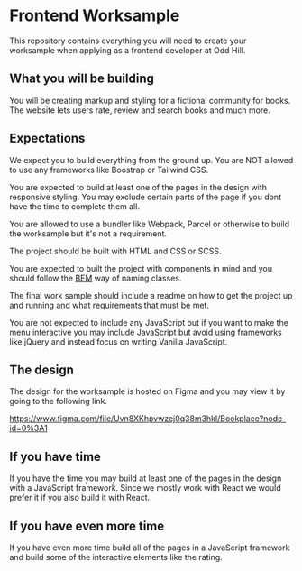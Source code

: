 # Frontend Worksample

This repository contains everything you will need to create your worksample when applying as a frontend developer at Odd Hill.

## What you will be building

You will be creating markup and styling for a fictional community for books. The website lets users rate, review and search books and much more.

## Expectations

We expect you to build everything from the ground up. You are NOT allowed to use any frameworks like Boostrap or Tailwind CSS.

You are expected to build at least one of the pages in the design with responsive styling. You may exclude certain parts of the page if you dont have the time to complete them all.

You are allowed to use a bundler like Webpack, Parcel or otherwise to build the worksample but it's not a requirement.

The project should be built with HTML and CSS or SCSS.

You are expected to built the project with components in mind and you should follow the [BEM](http://getbem.com/) way of naming classes.

The final work sample should include a readme on how to get the project up and running and what requirements that must be met.

You are not expected to include any JavaScript but if you want to make the menu interactive you may include JavaScript but avoid using frameworks like jQuery and instead focus on writing Vanilla JavaScript.

## The design

The design for the worksample is hosted on Figma and you may view it by going to the following link.

https://www.figma.com/file/Uvn8XKhpvwzej0q38m3hkl/Bookplace?node-id=0%3A1

## If you have time

If you have the time you may build at least one of the pages in the design with a JavaScript framework. Since we mostly work with React we would prefer it if you also build it with React.

## If you have even more time

If you have even more time build all of the pages in a JavaScript framework and build some of the interactive elements like the rating.
